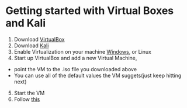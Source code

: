 # Getting started with Virtual Boxes and Kali

1. Download [VirtualBox](https://download.virtualbox.org/virtualbox/6.0.12/VirtualBox-6.0.12-133076-Win.exe)
2. Download [Kali](https://cdimage.kali.org/kali-2019.3/kali-linux-2019.3-amd64.iso)
3. Enable Virtualization on your machine [Windows](https://blogs.technet.microsoft.com/canitpro/2015/09/08/step-by-step-enabling-hyper-v-for-use-on-windows-10/), or Linux
4. Start up VirtualBox and add a new Virtual Machine, 
  - point the VM to the .iso file you downloaded above
  - You can use all of the default values the VM suggets(just keep hitting next)
5. Start the VM 
6. Follow [this](https://www.kali.org/penetration-testing/openvas-vulnerability-scanning/)




